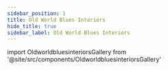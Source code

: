 ```yaml
---
sidebar_position: 1
title: Old World Blues Interiors
hide_title: true
sidebar_label: Old World Blues Interiors
---
```


import OldworldbluesinteriorsGallery from '@site/src/components/OldworldbluesinteriorsGallery'

<OldworldbluesinteriorsGallery />

